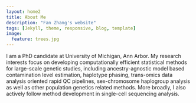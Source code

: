 ```yaml
---
layout: home2
title: About Me
description: "Fan Zhang's website"
tags: [Jekyll, theme, responsive, blog, template]
image:
  feature: trees.jpg
---
```


I am a PhD candidate at University of Michigan, Ann Arbor. My research interests focus on developing computationally efficient statistical methods for large-scale genetic studies, including ancestry-agnostic model based contamination level estimation, haplotype phasing, trans-omics data analysis oriented rapid QC pipelines, sex-chromosome haplogroup analysis as well as other population genetics related methods. More broadly, I also actively follow method development in single-cell sequencing analysis.

